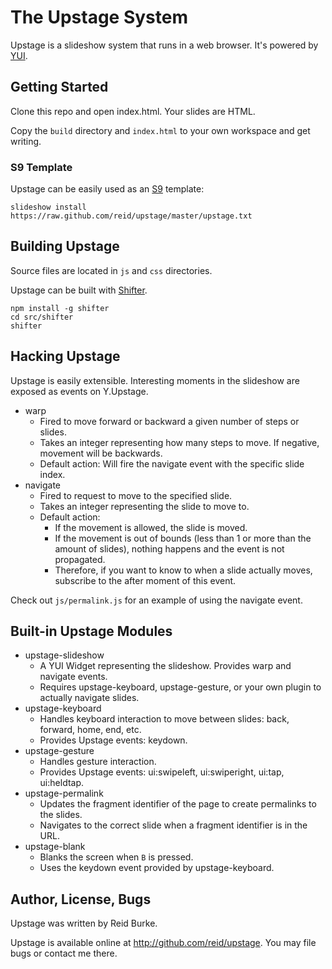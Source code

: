 # The Upstage System

Upstage is a slideshow system that runs in a web browser. It's powered by [YUI][].

## Getting Started

Clone this repo and open index.html. Your slides are HTML.

Copy the `build` directory and `index.html` to your own workspace and get writing.

### S9 Template

Upstage can be easily used as an [S9][] template:

    slideshow install https://raw.github.com/reid/upstage/master/upstage.txt

## Building Upstage

Source files are located in `js` and `css` directories.

Upstage can be built with [Shifter][].

    npm install -g shifter
    cd src/shifter
    shifter

## Hacking Upstage

Upstage is easily extensible. Interesting moments in the slideshow are exposed as events on Y.Upstage.

- warp
    - Fired to move forward or backward a given number of steps or slides.
    - Takes an integer representing how many steps to move. If negative, movement will be backwards.
    - Default action: Will fire the navigate event with the specific slide index.
- navigate
    - Fired to request to move to the specified slide.
    - Takes an integer representing the slide to move to.
    - Default action:
        - If the movement is allowed, the slide is moved.
        - If the movement is out of bounds (less than 1 or more than the amount of slides), nothing happens and the event is not propagated.
        - Therefore, if you want to know to when a slide actually moves, subscribe to the after moment of this event.

Check out `js/permalink.js` for an example of using the navigate event.

## Built-in Upstage Modules

- upstage-slideshow
    - A YUI Widget representing the slideshow. Provides warp and navigate events.
    - Requires upstage-keyboard, upstage-gesture, or your own plugin to actually navigate slides.
- upstage-keyboard
    - Handles keyboard interaction to move between slides: back, forward, home, end, etc.
    - Provides Upstage events: keydown.
- upstage-gesture
    - Handles gesture interaction.
    - Provides Upstage events: ui:swipeleft, ui:swiperight, ui:tap, ui:heldtap.
- upstage-permalink
    - Updates the fragment identifier of the page to create permalinks to the slides.
    - Navigates to the correct slide when a fragment identifier is in the URL.
- upstage-blank
    - Blanks the screen when `B` is pressed.
    - Uses the keydown event provided by upstage-keyboard.

## Author, License, Bugs

Upstage was written by Reid Burke.

Upstage is available online at <http://github.com/reid/upstage>. You may file bugs or contact me there.

  [YUI]: http://yuilibrary.com/
  [S9]: https://github.com/slideshow-s9/slideshow#readme
  [Shifter]: http://yui.github.io/shifter/

